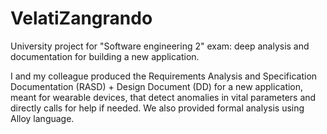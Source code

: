 # VelatiZangrando
University project for "Software engineering 2" exam: deep analysis and documentation for building a new application.

I and my colleague produced the Requirements Analysis and Specification Documentation (RASD) + Design Document (DD) for a new application, meant for wearable devices, that detect anomalies in vital parameters and directly calls for help if needed.
We also provided formal analysis using Alloy language.
